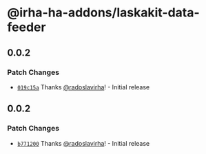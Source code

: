 # @irha-ha-addons/laskakit-data-feeder

## 0.0.2

### Patch Changes

- [`019c15a`](https://github.com/radoslavirha/ha-addons/commit/019c15afb2776087673e3a005a8479ee12488b8c) Thanks [@radoslavirha](https://github.com/radoslavirha)! - Initial release

## 0.0.2

### Patch Changes

- [`b771200`](https://github.com/radoslavirha/ha-addons/commit/b771200f366bfdcdddabd85830bb43af71667354) Thanks [@radoslavirha](https://github.com/radoslavirha)! - Initial release
